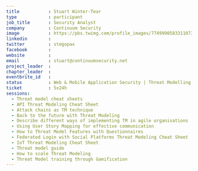 ```yaml
---
title           : Stuart Winter-Tear
type            : participant
job_title       : Security Analyst
company         : Continuum Security
image           : https://pbs.twimg.com/profile_images/774999058331107330/4TNJg11T_400x400.jpg
linkedin        : 
twitter         : stegopax
facebook        :
website         :
email           : stuart@continuumsecurity.net
project_leader  :
chapter_leader  :
eventbrite_id   :
status          : Web & Mobile Application Security | Threat Modelling | Secure Architecture & Design | Bug Hunting
ticket          : 5x24h
sessions: 
  - Threat model cheat sheets
  - API Threat Modeling Cheat Sheet
  - Attack chains as TM technique
  - Back to the future with Threat Modeling
  - Describe different ways of implementing TM in agile organisations
  - Using User Story Mapping for effective communication
  - How to Threat Model Features with Questionnaires
  - Federated Login with Social Platforms Threat Modeling Cheat Sheet
  - IoT Threat Modeling Cheat Sheet
  - Threat model guide
  - How to scale Threat Modeling
  - Threat Model training through Gamification
---
```




<!-- put more details about participant here -->
